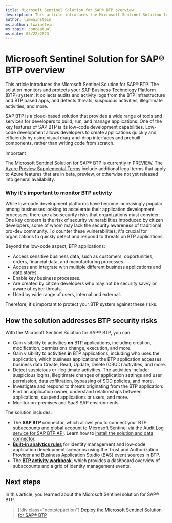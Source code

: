 ```yaml
---
title: Microsoft Sentinel Solution for SAP® BTP overview
description: This article introduces the Microsoft Sentinel Solution for SAP® BTP.
author: limwainstein
ms.author: lwainstein
ms.topic: conceptual
ms.date: 03/22/2023
---
```


# Microsoft Sentinel Solution for SAP® BTP overview

This article introduces the Microsoft Sentinel Solution for SAP® BTP. The solution monitors and protects your SAP Business Technology Platform (BTP) system: It collects audits and activity logs from the BTP infrastructure and BTP based apps, and detects threats, suspicious activities, illegitimate activities, and more.

SAP BTP is a cloud-based solution that provides a wide range of tools and services for developers to build, run, and manage applications. One of the key features of SAP BTP is its low-code development capabilities. Low-code development allows developers to create applications quickly and efficiently by using visual drag-and-drop interfaces and prebuilt components, rather than writing code from scratch.

> [!IMPORTANT]
> The Microsoft Sentinel Solution for SAP® BTP is currently in PREVIEW. The [Azure Preview Supplemental Terms](https://azure.microsoft.com/support/legal/preview-supplemental-terms/) include additional legal terms that apply to Azure features that are in beta, preview, or otherwise not yet released into general availability.

### Why it's important to monitor BTP activity

While low-code development platforms have become increasingly popular among businesses looking to accelerate their application development processes, there are also security risks that organizations must consider. One key concern is the risk of security vulnerabilities introduced by citizen developers, some of whom may lack the security awareness of traditional pro-dev community. To counter these vulnerabilities, it's crucial for organizations to quickly detect and respond to threats on BTP applications.

Beyond the low-code aspect, BTP applications:

- Access sensitive business data, such as customers, opportunities, orders, financial data, and manufacturing processes.
- Access and integrate with multiple different business applications and data stores​.
- Enable key business processes​.
- Are created by citizen developers who may not be security savvy or aware of cyber threats.
- Used by wide range of users, internal and external​.

Therefore, it's important to protect your BTP system against these risks.

## How the solution addresses BTP security risks

With the Microsoft Sentinel Solution for SAP® BTP, you can:

- Gain visibility to activities **on** BTP applications, including creation, modification, permissions change, execution, and more.
- Gain visibility to activities **in** BTP applications, including who uses the application, which business applications the BTP application accesses, business data Create, Read, Update, Delete (CRUD) activities, and more.
- Detect suspicious or illegitimate activities. The activities include: suspicious logins, illegitimate changes of application settings and user permission, data exfiltration, bypassing of SOD policies, and more.
- Investigate and respond to threats originating from the BTP application: Find an application owner, understand relationships between applications, suspend applications or users, and more.
- Monitor on-premises and SaaS​ SAP environments​.

The solution includes:

- The **SAP BTP** connector, which allows you to connect your BTP subaccounts and global account to Microsoft Sentinel via the [Audit Log service for SAP BTP API](https://help.sap.com/docs/btp/sap-business-technology-platform/security-events-logged-by-cf-services). Learn how to [install the solution and data connector](deploy-sap-btp-solution.md).
- **[Built-in analytics rules](sap-btp-security-content.md#built-in-analytics-rules)** for identity management and low-code application development scenarios using the Trust and Authorization Provider and Business Application Studio (BAS) event sources in BTP.
- The **[BTP activity workbook](sap-btp-security-content.md#sap-btp-workbook)**, which provides a dashboard overview of subaccounts and a grid of identity management events.
  
## Next steps

In this article, you learned about the Microsoft Sentinel solution for SAP® BTP.

> [!div class="nextstepaction"]
> [Deploy the Microsoft Sentinel Solution for SAP® BTP](deploy-sap-btp-solution.md)
